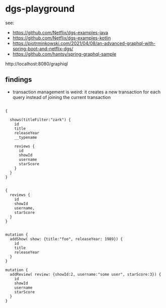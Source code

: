 # dgs-playground

see: 
- https://github.com/Netflix/dgs-examples-java
- https://github.com/Netflix/dgs-examples-kotlin
- https://piotrminkowski.com/2021/04/08/an-advanced-graphql-with-spring-boot-and-netflix-dgs/
- https://github.com/hantsy/spring-graphql-sample  



http://localhost:8080/graphiql

## findings

- transaction management is weird: it creates a new transaction for each query instead of joining the current transaction

```

{
  
  shows(titleFilter:"zark") {
    id
    title
    releaseYear
    __typename
  
    reviews {
      id
      showId
      username
      starScore
    }
  }
}


{
  reviews {
    id
    showId
    username,
    starScore
  }
}

```

```

mutation {
  addShow( show: {title:"foo", releaseYear: 1989}) {
    id
    title
    releaseYear
  }
}

mutation {
  addReview( review: {showId:2, username:"some user", starScore:3}) {
    id
    showId
    username
    starScore
  }
}
```


